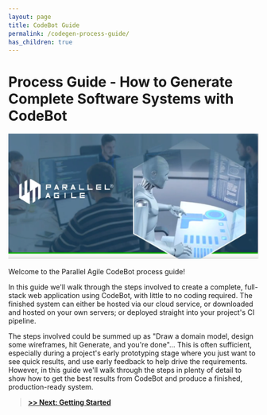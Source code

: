 ```yaml
---
layout: page
title: CodeBot Guide
permalink: /codegen-process-guide/
has_children: true
---
```


# Process Guide - How to Generate Complete Software Systems with CodeBot

![CodeBot from Parallel Agile - documentation](../images/Parallel-Agile-CodeBot.png "CodeBot from Parallel Agile - documentation")

Welcome to the Parallel Agile CodeBot process guide!

In this guide we'll walk through the steps involved to create a complete, full-stack web application using CodeBot, with little to no coding required. The finished system can either be hosted via our cloud service, or downloaded and hosted on your own servers; or deployed straight into your project's CI pipeline.

The steps involved could be summed up as "Draw a domain model, design some wireframes, hit Generate, and you're done"... This is often sufficient, especially during a project's early prototyping stage where you just want to see quick results, and use early feedback to help drive the requirements. However, in this guide we'll walk through the steps in plenty of detail to show how to get the best results from CodeBot and produce a finished, production-ready system.

> **[>> Next: Getting Started](getting-started/)**
